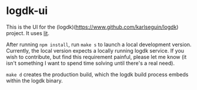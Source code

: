 # logdk-ui
This is the UI for the (logdk)(https://www.github.com/karlseguin/logdk) project. It uses [lit](https://lit.dev/). 

After running `npm install`, run `make s` to launch a local development version. Currently, the local version expects a locally running logdk service. If you wish to contribute, but find this requirement painful, please let me know (it isn't something I want to spend time solving until there's a real need).

`make d` creates the production build, which the logdk build process embeds within the logdk binary.
